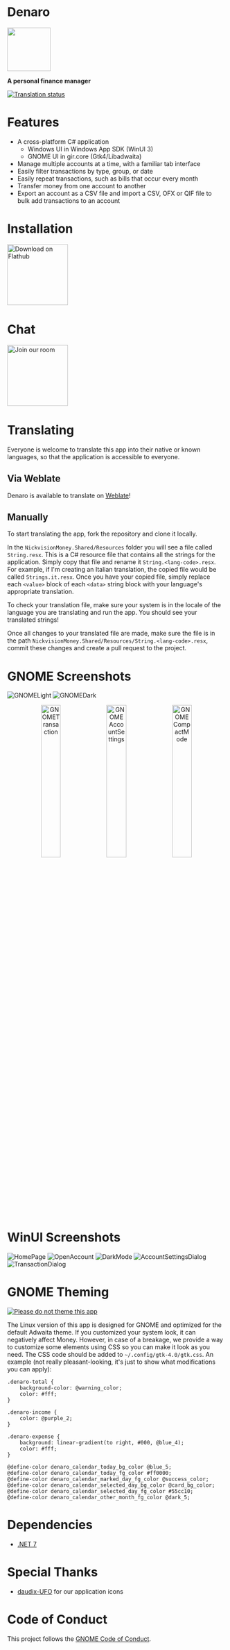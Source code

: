 # Denaro
<img src="NickvisionMoney.Shared/Resources/org.nickvision.money.svg" width="100" height="100"/>

 **A personal finance manager**
 
 [![Translation status](https://hosted.weblate.org/widgets/nickvision-money/-/app/svg-badge.svg)](https://hosted.weblate.org/engage/nickvision-money/)

# Features
- A cross-platform C# application
  - Windows UI in Windows App SDK (WinUI 3)
  - GNOME UI in gir.core (Gtk4/Libadwaita)
- Manage multiple accounts at a time, with a familiar tab interface
- Easily filter transactions by type, group, or date
- Easily repeat transactions, such as bills that occur every month
- Transfer money from one account to another
- Export an account as a CSV file and import a CSV, OFX or QIF file to bulk add transactions to an account

# Installation

<a href='https://flathub.org/apps/details/org.nickvision.money'><img width='140' alt='Download on Flathub' src='https://flathub.org/assets/badges/flathub-badge-en.png'/></a>

# Chat
<a href='https://matrix.to/#/#nickvision:matrix.org'><img width='140' alt='Join our room' src='https://user-images.githubusercontent.com/17648453/196094077-c896527d-af6d-4b43-a5d8-e34a00ffd8f6.png'/></a>

# Translating
Everyone is welcome to translate this app into their native or known languages, so that the application is accessible to everyone.

## Via Weblate
Denaro is available to translate on [Weblate](https://hosted.weblate.org/engage/nickvision-money/)!

## Manually
To start translating the app, fork the repository and clone it locally.

In the `NickvisionMoney.Shared/Resources` folder you will see a file called `String.resx`. This is a C# resource file that contains all the strings for the application. Simply copy that file and rename it `String.<lang-code>.resx`. For example, if I'm creating an Italian translation, the copied file would be called `Strings.it.resx`. Once you have your copied file, simply replace each `<value>` block of each `<data>` string block with your language's appropriate translation.

To check your translation file, make sure your system is in the locale of the language you are translating and run the app. You should see your translated strings!

Once all changes to your translated file are made, make sure the file is in the path `NickvisionMoney.Shared/Resources/String.<lang-code>.resx`, commit these changes and create a pull request to the project.

# GNOME Screenshots
![GNOMELight](NickvisionMoney.GNOME/Screenshots/OpenAccount.png)
![GNOMEDark](NickvisionMoney.GNOME/Screenshots/OpenAccountDark.png)
<p align='center'><img src='NickvisionMoney.GNOME/Screenshots/Transaction.png' alt='GNOMETransaction' width='30%'><img src='NickvisionMoney.GNOME/Screenshots/AccountSettings.png' alt='GNOMEAccountSettings' width='30%'><img src='NickvisionMoney.GNOME/Screenshots/CompactMode.png' alt='GNOMECompactMode' width='30%'></p>

# WinUI Screenshots
![HomePage](NickvisionMoney.WinUI/Screenshots/HomePage.png)
![OpenAccount](NickvisionMoney.WinUI/Screenshots/OpenAccount.png)
![DarkMode](NickvisionMoney.WinUI/Screenshots/DarkMode.png)
![AccountSettingsDialog](NickvisionMoney.WinUI/Screenshots/AccountSettingsDialog.png)
![TransactionDialog](NickvisionMoney.WinUI/Screenshots/TransactionDialog.png)

# GNOME Theming

[![Please do not theme this app](https://stopthemingmy.app/badge.svg)](https://stopthemingmy.app) 

The Linux version of this app is designed for GNOME and optimized for the default Adwaita theme. If you customized your system look, it can negatively affect Money. However, in case of a breakage, we provide a way to customize some elements using CSS so you can make it look as you need. The CSS code should be added to `~/.config/gtk-4.0/gtk.css`. An example (not really pleasant-looking, it's just to show what modifications you can apply):

```
.denaro-total {
    background-color: @warning_color;
    color: #fff;
}

.denaro-income {
    color: @purple_2;
}

.denaro-expense {
    background: linear-gradient(to right, #000, @blue_4);
    color: #fff;
}

@define-color denaro_calendar_today_bg_color @blue_5;
@define-color denaro_calendar_today_fg_color #ff0000;
@define-color denaro_calendar_marked_day_fg_color @success_color;
@define-color denaro_calendar_selected_day_bg_color @card_bg_color;
@define-color denaro_calendar_selected_day_fg_color #55cc10;
@define-color denaro_calendar_other_month_fg_color @dark_5;
```

# Dependencies
- [.NET 7](https://dotnet.microsoft.com/en-us/)

# Special Thanks
- [daudix-UFO](https://github.com/daudix-UFO) for our application icons

# Code of Conduct
This project follows the [GNOME Code of Conduct](https://wiki.gnome.org/Foundation/CodeOfConduct).
